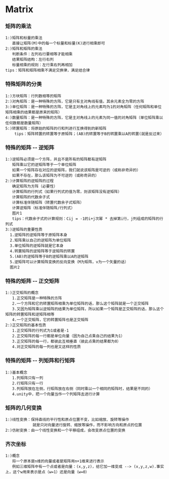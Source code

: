 # Matrix  
### 矩阵的乘法  
    1:)矩阵和标量的乘法  
       直接让矩阵(M)中的每一个标量和标量(K)进行相乘即可  
    2:)矩阵和矩阵的乘法  
       判断条件：左列右行要相等才能相乘  
       结果矩阵结构：左行右列  
       标量相乘的规则：左行乘右列再相加  
    tips：矩阵和矩阵相乘不满足交换律，满足结合律  
### 特殊矩阵的分类  
    1:)方块矩阵：行列数相等的矩阵  
    2:)对角矩阵：是一种特殊的方阵，它是只有主对角线有值，其余元素全为零的方阵  
    3:)单位矩阵：是一种特殊的方阵，它是主对角线上的元素均为1的对角矩阵（任何矩阵和单位矩阵相乘的结果都是原来的矩阵）  
    4:)数量矩阵：是一种特殊的方阵，它是主对角线上的元素为同一值的对角矩阵（单位矩阵乘以任何数都是数量矩阵）  
    5:)转置矩阵：将原始的矩阵的行和列进行互换得到的新矩阵  
        tips：矩阵转置的转置等于原矩阵；(AB)的转置等于B的转置乘以A的转置(就是反过来）  
### 特殊的矩阵 -- 逆矩阵  
    1:)逆矩阵必须是一个方阵，并且不是所有的矩阵都有逆矩阵  
       矩阵乘以它的逆矩阵等于一个单位矩阵  
       如果一个矩阵存在对应的逆矩阵，我们就说该矩阵是可逆的（或称非奇异的）  
       如果不存在，那么该矩阵为不可逆的（或称奇异的）  
    2:)计算矩阵的逆矩阵的过程  
       确定矩阵为方阵（必要性）  
       计算矩阵的行列式（如果行列式的值为零，则该矩阵没有逆矩阵）  
       计算矩阵的代数余子式  
       计算标准伴随矩阵（转置代数余子式矩阵）  
       计算逆矩阵（标准伴随矩阵/行列式）  
       图片1  
       tips：代数余子式的计算规则：Cij = -1的i+j次幂 * 去掉第i行，j列组成的矩阵的行列式  
    3:)逆矩阵的重要性质  
      1.逆矩阵的逆矩阵等于原矩阵本身
      2.矩阵乘以自己的逆矩阵为单位矩阵  
      3.单位矩阵的逆矩阵就是它本身  
      4.转置矩阵的逆矩阵等于逆矩阵的转置  
      5.(AB)的逆矩阵等于B的逆矩阵乘以A的逆矩阵  
      5.逆矩阵可以计算矩阵变换的反向变换（M为矩阵，v为一个矢量的话）  
      图片2  
### 特殊的矩阵 -- 正交矩阵  
    1:)正交矩阵的概念  
       1.正交矩阵是一种特殊的方阵  
       2.一个方阵和它的转置矩阵相乘为单位矩阵的话，那么这个矩阵就是一个正交矩阵  
       3.又因为矩阵乘以逆矩阵的结果为单位矩阵，所以如果一个矩阵是正交矩阵的话，那么这个矩阵的转置矩阵和逆矩阵相等  
       4.一个正交矩阵，它的转置矩阵也是正交矩阵  
    2:)正交矩阵的基本性质  
       1.正交矩阵的行列式为1或者是-1  
       2.正交矩阵的每一行都是单位向量（因为自己点乘自己的结果为1）  
       3.正交矩阵的每一行，都彼此互相垂直（彼此点乘的结果都为0）  
       4.对正交矩阵的每一列也是又这样的性质  
### 特殊的矩阵 -- 列矩阵和行矩阵  
    1:)基本概念  
       1.列矩阵只有一列  
       2.行矩阵只有一行  
       3.列矩阵放在左侧，行矩阵放在右侧（同时乘以一个相同的矩阵时，结果是不同的）  
       4.unity中，把一个向量当作一个列矩阵去进行计算  
### 矩阵的几何变换  
    1:)线性变换：保持直线的平行性和原点位置不变，比如缩放、旋转等操作  
                就是只对向量进行旋转、缩放等操作，而不影响方向和原点的位置  
    2:)仿射变换：由一个线性变换和一个平移组成，会改变原点位置的变换  
### 齐次坐标  
    1:)概念  
       将一个原本是n维的向量或者是矩阵用n+1维来进行表示  
       例如三维矩阵中有一个点或者是向量：(x,y,z)，给它加一维变成 --> (x,y,z,w).事实上，这个w用来表示是点（w=1）还是向量（w=0）  
       
       
       
    
    
       
